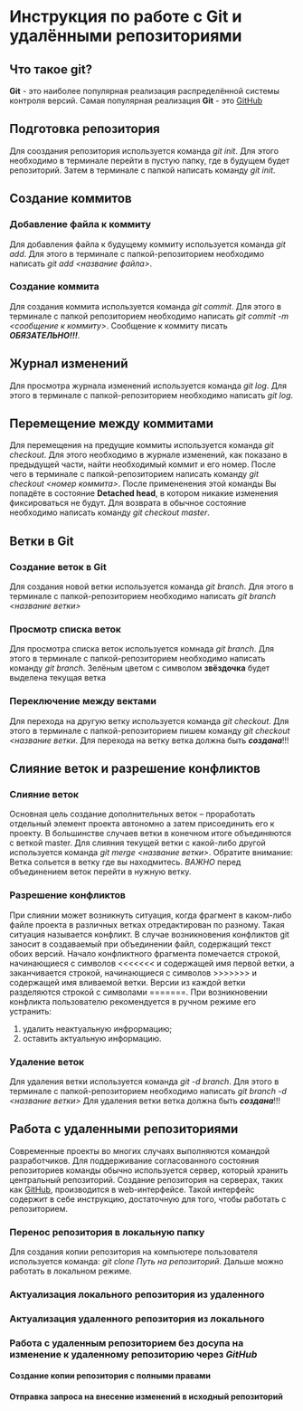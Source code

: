 # Инструкция по работе с Git и удалёнными репозиториями

## Что такое git?
**Git** - это наиболее популярная реализация распределённой системы контроля версий. Самая популярная реализация **Git** - это [GitHub](https://github.com/)

## Подготовка репозитория
Для сооздания репозитория используется команда *git init*. Для этого необходимо в терминале перейти в пустую папку, где в будущем будет репозиторий. Затем в терминале с папкой написать команду *git init*.

## Создание коммитов

### Добавление файла к коммиту
Для добавления файла к будущему коммиту используется команда *git add*. Для этого в терминале с папкой-репозиторием необходимо написать *git add <название файла>*.

### Создание коммита
Для создания коммита используется команда *git commit*. Для этого в терминале с папкой репозиторием необходимо написать *git commit -m <сообщение к коммиту>*. Сообщение к коммиту писать ***ОБЯЗАТЕЛЬНО!!!***.

## Журнал изменений
Для просмотра журнала изменений используется команда *git log*. Для этого в терминале с папкой-репозиторием необходимо написать *git log*.

## Перемещение между коммитами
Для перемещения на предущие коммиты используется команда *git checkout*. Для этого необходимо в журнале изменений, как показано в предыдущей части, найти необходимый коммит и его номер. После чего в терминале с папкой-репозиторием написать команду *git checkout <номер коммита>*. После примененения этой команды Вы попадёте в состояние **Detached head**, в котором никакие изменения фиксироваться не будут. Для возврата в обычное состояние необходимо написать команду *git checkout master*.

## Ветки в Git
### Создание веток в Git
Для создания новой ветки используется команда *git branch*. Для этого в терминале с папкой-репозиторием необходимо написать *git branch <название ветки>*

### Просмотр списка веток
Для просмотра списка веток используется комнада *git branch*. Для этого в терминале с папкой-репозиторием необходимо написать команду *git branch*. Зелёным цветом с символом **звёздочка** будет выделена текущая ветка

### Переключение между вектами
Для перехода на другую ветку используется команда *git checkout*. Для этого в терминале с папкой-репозиторием пишем команду *git checkout <название ветки*. Для перехода на ветку ветка должна быть ***создана***!!!

## Слияние веток и разрешение конфликтов

### Слияние веток 
Основная цель создание дополнительных веток – проработать отдельный элемент проекта автономно а затем присоединить его к проекту. В большинстве случаев ветки в конечном итоге объединяются с веткой master. 
Для слияния текущей ветки с какой-либо другой используется команда *git merge <название ветки>*. Обратите внимание: Ветка сольется в ветку где вы находмитесь. *ВАЖНО* перед объединением веток перейти в нужную ветку.

### Разрешение конфликтов
При слиянии может возникнуть ситуация, когда фрагмент в каком-либо файле проекта в различных ветках отредактирован по разному. Такая ситуация называется конфликт. В случае возникновения конфликтов git заносит в создаваемый при объединении  файл, содержащий текст обоих версий. Начало конфликтного фрагмента помечается строкой, начинающиеся с символов <<<<<<< и содержащей имя первой ветки, а заканчивается строкой, начинающиеся с символов >>>>>>> и содержащей имя вливаемой ветки. Версии из каждой ветки разделяются строкой с символами =======. 
При возникновении конфликта пользователю рекомендуется в ручном режиме его устранить: 
1. удалить неактуальную инфрормацию;
2. оставить актуальную информацию.

### Удаление веток
Для удаления ветки используется команда *git -d branch*. Для этого в терминале с папкой-репозиторием необходимо написать *git branch -d <название ветки>* Для удаления ветки ветка должна быть ***создана***!!!

## Работа с удаленными репозиториями
Современные проекты во многих случаях выполняются командой разработчиков. Для поддерживание согласованного состояния репозиториев команды обычно используется сервер, который хранить центральный репозиторий. Создание репозитория на серверах, таких как [GitHub](https://github.com/), производится в web-интерфейсе. Такой интерфейс содержит в себе инструкцию, достаточную для того, чтобы работать с репозиторием.

### Перенос репозитория в локальную папку
Для создания копии репозитория на компьютере пользователя используется команда: *git clone Путь на репозиторий*. Дальше можно работать в локальном режиме.

### Актуализация локального репозитория из удаленного 

### Актуализация удаленного репозитория из локального

### Работа с удаленным репозиторием без досупа на изменение к удаленному репозиторию через *GitHub*

#### Создание копии репозитория с полными правами

#### Отправка запроса на внесение изменений в исходный репозиторий 

